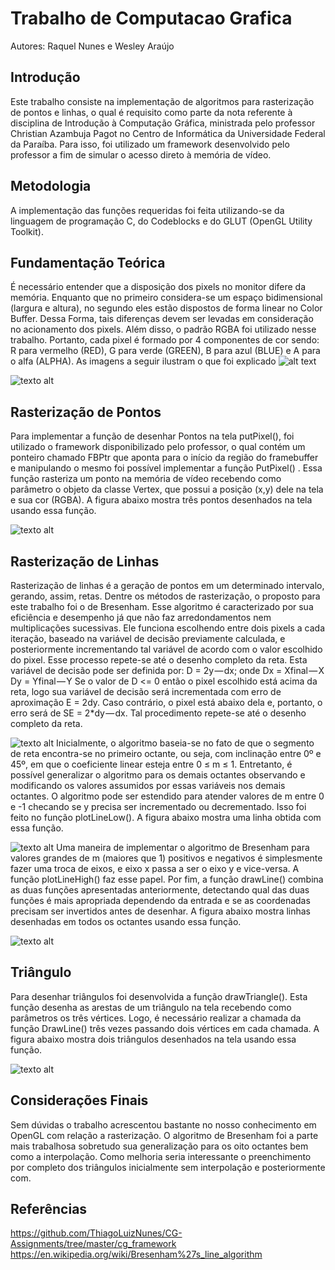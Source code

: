# Trabalho de Computacao Grafica

Autores: Raquel Nunes e Wesley Araújo
 
## Introdução
Este trabalho consiste na implementação de algoritmos para rasterização de pontos e linhas, o qual é requisito como parte da nota referente à disciplina de Introdução à Computação Gráfica, ministrada pelo professor Christian Azambuja Pagot no Centro de Informática da Universidade Federal da Paraíba. Para isso, foi utilizado um framework desenvolvido pelo professor a fim de simular o acesso direto à memória de vídeo.

## Metodologia
A implementação das funções requeridas foi feita utilizando-se da linguagem de programação C, do Codeblocks e do GLUT (OpenGL Utility Toolkit).

## Fundamentação Teórica
É necessário entender que a disposição dos pixels no monitor difere da memória. Enquanto que no primeiro considera-se um espaço bidimensional (largura e altura), no segundo eles estão dispostos de forma linear no Color Buffer. Dessa Forma, tais diferenças devem ser levadas em consideração no acionamento dos pixels.
Além disso, o padrão RGBA foi utilizado nesse trabalho. Portanto, cada pixel é formado por 4 componentes de cor sendo: R para vermelho (RED), G para verde (GREEN), B para azul (BLUE) e A para o alfa (ALPHA). As imagens a seguir ilustram o que foi explicado
![alt text](https://github.com/Raquel-e-Wesley/Trabalho-Computa-o-Gr-fica1/blob/master/1.png)

![texto alt](https://github.com/Raquel-e-Wesley/Trabalho-Computa-o-Gr-fica1/blob/master/2.png)

## Rasterização de Pontos
Para implementar a função de desenhar Pontos na tela putPixel(), foi utilizado o framework disponibilizado pelo professor, o qual contém um ponteiro chamado FBPtr que aponta para o início da região do framebuffer e manipulando o mesmo foi possível implementar a função PutPixel() . Essa função rasteriza um ponto na memória de vídeo recebendo como parâmetro o objeto da classe Vertex, que possui a posição (x,y) dele na tela e sua cor (RGBA). A figura abaixo mostra três pontos desenhados na tela usando essa função.

![texto alt](https://github.com/Raquel-e-Wesley/Trabalho-Computa-o-Gr-fica1/blob/master/3.png)

## Rasterização de Linhas
Rasterização de linhas é a geração de pontos em um determinado intervalo, gerando, assim, retas. Dentre os métodos de rasterização, o proposto para este trabalho foi o de Bresenham. Esse algoritmo é caracterizado por sua eficiência e desempenho já que não faz arredondamentos nem multiplicações sucessivas.
Ele funciona escolhendo entre dois pixels a cada iteração, baseado na variável de decisão previamente calculada, e posteriormente incrementando tal variável de acordo com o valor escolhido do pixel. Esse processo repete-se até o desenho completo da reta. Esta variável de decisão pode ser definida por:
D = 2y — dx;
onde
Dx = Xfinal — X
Dy = Yfinal — Y
Se o valor de D <= 0 então o pixel escolhido está acima da reta, logo sua variável de decisão será incrementada com erro de aproximação E = 2dy. Caso contrário, o pixel está abaixo dela e, portanto, o erro será de SE = 2*dy — dx. Tal procedimento repete-se até o desenho completo da reta.

![texto alt](https://github.com/Raquel-e-Wesley/Trabalho-Computa-o-Gr-fica1/blob/master/4.png)
Inicialmente, o algoritmo baseia-se no fato de que o segmento de reta encontra-se no primeiro octante, ou seja, com inclinação entre 0º e 45º, em que o coeficiente linear esteja entre 0 ≤ m ≤ 1. Entretanto, é possível generalizar o algoritmo para os demais octantes observando e modificando os valores assumidos por essas variáveis nos demais octantes.
O algoritmo pode ser estendido para atender valores de m entre 0 e -1 checando se y precisa ser incrementado ou decrementado. Isso foi feito no função plotLineLow(). A figura abaixo mostra uma linha obtida com essa função.

![texto alt](https://github.com/Raquel-e-Wesley/Trabalho-Computa-o-Gr-fica1/blob/master/5.png)
Uma maneira de implementar o algoritmo de Bresenham para valores grandes de m (maiores que 1) positivos e negativos é simplesmente fazer uma troca de eixos, e eixo x passa a ser o eixo y e vice-versa. A função plotLineHigh() faz esse papel.
Por fim, a função drawLine() combina as duas funções apresentadas anteriormente, detectando qual das duas funções é mais apropriada dependendo da entrada e se as coordenadas precisam ser invertidos antes de desenhar. A figura abaixo mostra linhas desenhadas em todos os octantes usando essa função.

![texto alt](https://github.com/Raquel-e-Wesley/Trabalho-Computa-o-Gr-fica1/blob/master/6.png)

## Triângulo
Para desenhar triângulos foi desenvolvida a função drawTriangle(). Esta função desenha as arestas de um triângulo na tela recebendo como parâmetros os três vértices. Logo, é necessário realizar a chamada da função DrawLine() três vezes passando dois vértices em cada chamada. A figura abaixo mostra dois triângulos desenhados na tela usando essa função. 

![texto alt](https://github.com/Raquel-e-Wesley/Trabalho-Computa-o-Gr-fica1/blob/master/7.png)
 
## Considerações Finais
Sem dúvidas o trabalho acrescentou bastante no nosso conhecimento em OpenGL com relação a rasterização. O algoritmo de Bresenham foi a parte mais trabalhosa sobretudo sua generalização para os oito octantes bem como a interpolação.
Como melhoria seria interessante o preenchimento por completo dos triângulos inicialmente sem interpolação e posteriormente com.
 
## Referências

https://github.com/ThiagoLuizNunes/CG-Assignments/tree/master/cg_framework
https://en.wikipedia.org/wiki/Bresenham%27s_line_algorithm

